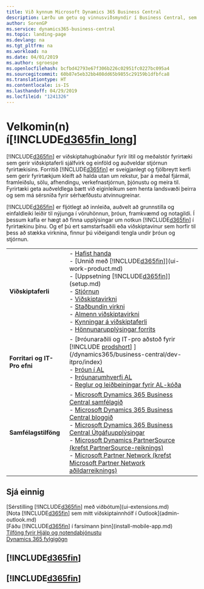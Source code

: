 ```yaml
---
title: Við kynnum Microsoft Dynamics 365 Business Central
description: Lærðu um getu og vinnusviðsmyndir í Business Central, sem er viðskiptahugbúnaður fyrir lítil og meðalstór fyrirtæki.
author: SorenGP
ms.service: dynamics365-business-central
ms.topic: landing-page
ms.devlang: na
ms.tgt_pltfrm: na
ms.workload: na
ms.date: 04/01/2019
ms.author: sgroespe
ms.openlocfilehash: bcfbd42793e67f306b226c02951fc0227bc095a4
ms.sourcegitcommit: 60b87e5eb32bb408dd65b9855c29159b1dfbfca8
ms.translationtype: HT
ms.contentlocale: is-IS
ms.lasthandoff: 04/29/2019
ms.locfileid: "1241326"
---
```

# <a name="welcome-to-included365finlongincludesd365finlongmdmd"></a>Velkomin(n) í[!INCLUDE[d365fin_long](includes/d365fin_long_md.md)]
[!INCLUDE[d365fin](includes/d365fin_md.md)] er viðskiptahugbúnaður fyrir lítil og meðalstór fyrirtæki sem gerir viðskiptaferli sjálfvirk og einföld og auðveldar stjórnun fyrirtækisins. Forritið [!INCLUDE[d365fin](includes/d365fin_md.md)] er sveigjanlegt og fjölbreytt kerfi sem gerir fyrirtækjum kleift að halda utan um rekstur, þar á meðal fjármál, framleiðslu, sölu, afhendingu, verkefnastjórnun, þjónustu og meira til. Fyrirtæki geta auðveldlega bætt við eiginleikum sem henta landsvæði þeirra og sem má sérsníða fyrir sérhæfðustu atvinnugreinar.

[!INCLUDE[d365fin](includes/d365fin_md.md)] er fljótlegt að innleiða, auðvelt að grunnstilla og einfaldleiki leiðir til nýjunga í vöruhönnun, þróun, framkvæmd og notagildi. Í þessum kafla er hægt að finna upplýsingar um notkun [!INCLUDE[d365fin](includes/d365fin_md.md)] í fyrirtækinu þínu. Og ef þú ert samstarfsaðili eða viðskiptavinur sem horfir til þess að stækka virknina, finnur þú viðeigandi tengla undir þróun og stjórnun.  

|||  
|-|-|  
|**Viðskiptaferli**|-   [Hafist handa](product-get-started.md)<br />-   [Unnið með [!INCLUDE[d365fin](includes/d365fin_md.md)]](ui-work-product.md)<br />-   [Uppsetning [!INCLUDE[d365fin](includes/d365fin_md.md)]](setup.md)<br />-   [Stjórnun](admin-setup-and-administration.md)<br />-   [Viðskiptavirkni](across-business-functionality.md)<br />-   [Staðbundin virkni](LocalFunctionality/Austria/austria-local-functionality.md)<br />-   [Almenn viðskiptavirkni](ui-across-business-areas.md)<br />-   [Kynningar á viðskiptaferli](walkthrough-business-process-walkthroughs.md)<br />-   [Hönnunarupplýsingar forrits](design-details-application-design.md)|  
|**Forritari og IT-Pro efni**|-   [Þróunaraðili og IT-pro aðstoð fyrir [!INCLUDE [prodshort](includes/prodshort.md)] ](/dynamics365/business-central/dev-itpro/index)<br />-   [Þróun í AL](/dynamics365/business-central/dev-itpro/developer/devenv-dev-overview)<br />-   [Þróunarumhverfi AL](/dynamics365/business-central/dev-itpro/developer/devenv-reference-overview)<br />-   [Reglur og leiðbeiningar fyrir AL-kóða](/dynamics365/business-central/dev-itpro/compliance/apptest-overview)|  
|**Samfélagstilföng**|-   [Microsoft Dynamics 365 Business Central samfélagið](https://community.dynamics.com/business)<br />-   [Microsoft Dynamics 365 Business Central bloggið](https://community.dynamics.com/business/b/financials)<br />-   [Microsoft Dynamics 365 Business Central Útgáfuupplýsingar](https://go.microsoft.com/fwlink/?linkid=2047422)<br />-   [Microsoft Dynamics PartnerSource \(krefst PartnerSource-reiknings\)](https://mbs.microsoft.com/partnersource)<br />-   [Microsoft Partner Network \(krefst Microsoft Partner Network aðildarreiknings\)](https://mspartner.microsoft.com/en/us/windows/index.aspx)|  

## <a name="see-also"></a>Sjá einnig

[Sérstilling [!INCLUDE[d365fin](includes/d365fin_md.md)] með viðbótum](ui-extensions.md)  
[Nota [!INCLUDE[d365fin](includes/d365fin_md.md)] sem mitt viðskiptainnhólf í Outlook](admin-outlook.md)  
[Fáðu [!INCLUDE[d365fin](includes/d365fin_md.md)] í farsímann þinn](install-mobile-app.md)  
[Tilföng fyrir Hjálp og notendaþjónustu](product-help-and-support.md)  
[Dynamics 365 fylgigögn](https://docs.microsoft.com/en-us/dynamics365/#pivot=solutions&panel=solutions_financials)  

## [!INCLUDE[d365fin](includes/free_trial_md.md)]
## [!INCLUDE[d365fin](includes/training_link_md.md)]
